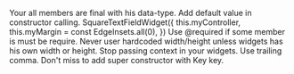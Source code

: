 Your all members are final with his data-type.
Add default value in constructor calling.
    SquareTextFieldWidget({
        this.myController,
        this.myMargin = const EdgeInsets.all(0),
        })
Use @required if some member is must be require.
Never user hardcoded width/height unless widgets has his own width or height.
Stop passing context in your widgets.
Use trailing comma.
Don't miss to add super constructor with Key key.